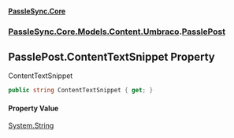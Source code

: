 #### [PassleSync.Core](index.md 'index')
### [PassleSync.Core.Models.Content.Umbraco](PassleSync.Core.Models.Content.Umbraco.md 'PassleSync.Core.Models.Content.Umbraco').[PasslePost](PassleSync.Core.Models.Content.Umbraco.PasslePost.md 'PassleSync.Core.Models.Content.Umbraco.PasslePost')

## PasslePost.ContentTextSnippet Property

ContentTextSnippet

```csharp
public string ContentTextSnippet { get; }
```

#### Property Value
[System.String](https://docs.microsoft.com/en-us/dotnet/api/System.String 'System.String')